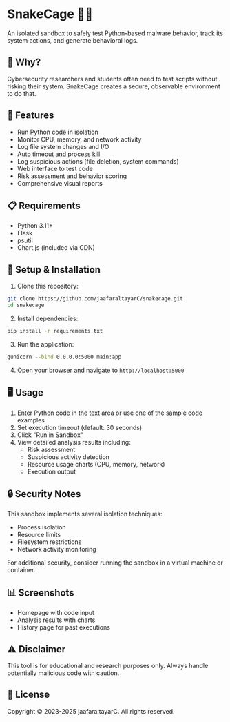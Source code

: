 # SnakeCage 🐍🧪

An isolated sandbox to safely test Python-based malware behavior, track its system actions, and generate behavioral logs.

## 🔐 Why?

Cybersecurity researchers and students often need to test scripts without risking their system. SnakeCage creates a secure, observable environment to do that.

## 🚀 Features

- Run Python code in isolation
- Monitor CPU, memory, and network activity
- Log file system changes and I/O
- Auto timeout and process kill
- Log suspicious actions (file deletion, system commands)
- Web interface to test code
- Risk assessment and behavior scoring
- Comprehensive visual reports

## 📋 Requirements

- Python 3.11+
- Flask
- psutil
- Chart.js (included via CDN)

## 🔧 Setup & Installation

1. Clone this repository:
```bash
git clone https://github.com/jaafaraltayarC/snakecage.git
cd snakecage
```

2. Install dependencies:
```bash
pip install -r requirements.txt
```

3. Run the application:
```bash
gunicorn --bind 0.0.0.0:5000 main:app
```

4. Open your browser and navigate to `http://localhost:5000`

## 🖥️ Usage

1. Enter Python code in the text area or use one of the sample code examples
2. Set execution timeout (default: 30 seconds)
3. Click "Run in Sandbox"
4. View detailed analysis results including:
   - Risk assessment
   - Suspicious activity detection
   - Resource usage charts (CPU, memory, network)
   - Execution output

## 🔒 Security Notes

This sandbox implements several isolation techniques:
- Process isolation
- Resource limits
- Filesystem restrictions
- Network activity monitoring

For additional security, consider running the sandbox in a virtual machine or container.

## 📊 Screenshots

- Homepage with code input
- Analysis results with charts
- History page for past executions

## ⚠️ Disclaimer

This tool is for educational and research purposes only. Always handle potentially malicious code with caution.

## 📜 License

Copyright © 2023-2025 jaafaraltayarC. All rights reserved.
